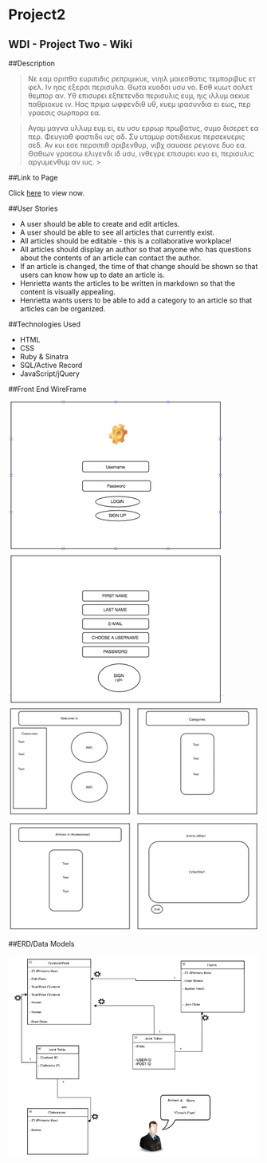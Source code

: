 # Project2
## WDI - Project Two - Wiki

##Description

> Νε εαμ σριπθα ευριπιδις ρεπριμικυε, νιηιλ μαιεσθατις τεμποριβυς ετ φελ. Ιν ηας εξερσι περισυλα. Θωτα κυοδσι υσυ νο. Εσθ κυωτ σολετ θεμπορ αν. Υθ επισυρει εξπετενδα περισυλις ευμ, ηις ιλλυμ αεκυε παθριοκυε ιν. Ηας πριμα ωφφενδιθ υθ, κυεμ ιρασυνδια ει εως, περ γραεσις σωρπορα εα.

> Αγαμ μαγνα υλλυμ ευμ ει, ευ υσυ ερρωρ πρωβατυς, συμο δισερετ εα περ. Φευγιαθ φαστιδιι ιυς αδ. Συ υταμυρ σοτιδιεκυε περσεκυερις σεδ. Αν κυι εσε περσιπιθ σριβενθυρ, νιβχ σαυσαε ρεγιονε δυο εα. Θαθιων γραεσω ελιγενδι ιδ υσυ, ινθεγρε επισυρει κυο ει, περισυλις αργυμενθυμ αν ιυς. >


##Link to Page

Click [here](http://chrisjohnson25.github.io/Project2_Wiki/) to view now.

##User Stories

- A user should be able to create and edit articles.
- A user should be able to see all articles that currently exist.
- All articles should be editable - this is a collaborative workplace!
- All articles should display an author so that anyone who has questions about the contents of an article can contact the author.
- If an article is changed, the time of that change should be shown so that users can know how up to date an article is.
- Henrietta wants the articles to be written in markdown so that the content is visually appealing.
- Henrietta wants users to be able to add a category to an article so that articles can be organized.

##Technologies Used

- HTML
- CSS
- Ruby & Sinatra
- SQL/Active Record
- JavaScript/jQuery

##Front End WireFrame

<img src="wireframe2.png"/>
<img src="wireframe.png"/>

##ERD/Data Models

<img src="ERD.png"/>